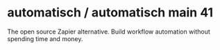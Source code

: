 #  automatisch / automatisch main 41
The open source Zapier alternative. Build workflow automation without spending time and money.
